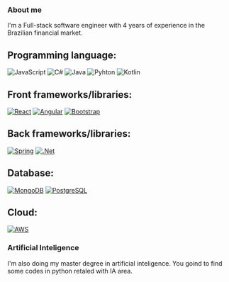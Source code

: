 ### About me

I'm a Full-stack software engineer with 4 years of experience in the Brazilian financial market.



## **Programming language:**  
![JavaScript][JavaScript]
![C#][C#]
![Java][Java]
![Pyhton][Python]
![Kotlin][Kotlin]



## **Front frameworks/libraries:** 


[![React][React.js]][React-url]
[![Angular][Angular.io]][Angular-url]
[![Bootstrap][Bootstrap.com]][Bootstrap-url]

## **Back frameworks/libraries:** 
[![Spring][Spring]][Spring-url]
[![.Net][.Net]][.Net-url]

## **Database:** 
[![MongoDB][MongoDB]][MongoDB-url]
[![PostgreSQL][PostgreSQL]][PostgreSQL-url]

## **Cloud:** 
[![AWS][AWS]][AWS-url]

### Artificial Inteligence
I'm also doing my master degree in artificial inteligence. You goind to find some codes in python retaled with IA area.

<!--
**WandenDourado/WandenDourado** is a ✨ _special_ ✨ repository because its `README.md` (this file) appears on your GitHub profile.

Here are some ideas to get you started:

- 🔭 I’m currently working on ...
- 🌱 I’m currently learning ...
- 👯 I’m looking to collaborate on ...
- 🤔 I’m looking for help with ...
- 💬 Ask me about ...
- 📫 How to reach me: ...
- 😄 Pronouns: ...
- ⚡ Fun fact: ...
-->

<!-- MARKDOWN LINKS & IMAGES https://github.com/iuricode/README-template/blob/main/badges/badges.md -->
[linkedin-shield]: https://img.shields.io/badge/-LinkedIn-black.svg?style=for-the-badge&logo=linkedin&colorB=555
[linkedin-url]: https://linkedin.com/in/othneildrew

[Python]: https://img.shields.io/badge/Python-14354C?style=for-the-badge&logo=python&logoColor=white
[Kotlin]: https://img.shields.io/badge/Kotlin-0095D5?&style=for-the-badge&logo=kotlin&logoColor=white
[Java]: https://img.shields.io/badge/Java-ED8B00?style=for-the-badge&logo=java&logoColor=white
[C#]: https://img.shields.io/badge/C%23-239120?style=for-the-badge&logo=c-sharp&logoColor=white
[JavaScript]: https://img.shields.io/badge/JavaScript-F7DF1E?style=for-the-badge&logo=javascript&logoColor=black


[React.js]: https://img.shields.io/badge/React-20232A?style=for-the-badge&logo=react&logoColor=61DAFB
[React-url]: https://reactjs.org/
[Angular.io]: https://img.shields.io/badge/Angular-DD0031?style=for-the-badge&logo=angular&logoColor=white
[Angular-url]: https://angular.io/
[Bootstrap.com]: https://img.shields.io/badge/Bootstrap-563D7C?style=for-the-badge&logo=bootstrap&logoColor=white
[Bootstrap-url]: https://getbootstrap.com

[.Net]: https://img.shields.io/badge/.NET-5C2D91?style=for-the-badge&logo=.net&logoColor=whit
[.Net-url]: https://dotnet.microsoft.com/en-us/
[Spring]: https://img.shields.io/badge/Spring-6DB33F?style=for-the-badge&logo=spring&logoColor=white
[Spring-url]: https://spring.io/projects/spring-boot

[MongoDB]:	https://img.shields.io/badge/MongoDB-4EA94B?style=for-the-badge&logo=mongodb&logoColor=white
[MongoDB-url]: https://www.mongodb.com/
[PostgreSQL]: https://img.shields.io/badge/PostgreSQL-316192?style=for-the-badge&logo=postgresql&logoColor=white
[PostgreSQL-url]: https://www.postgresql.org/


[AWS]: https://img.shields.io/badge/Amazon_AWS-232F3E?style=for-the-badge&logo=amazon-aws&logoColor=white
[AWS-url]: https://aws.amazon.com/
